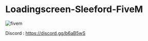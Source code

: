 # Loadingscreen-Sleeford-FiveM
![fivem](https://img15.hostingpics.net/pics/718308loadingscreen.jpg)

Discord : https://discord.gg/b6aB5wS
